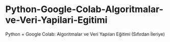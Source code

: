 # Python-Google-Colab-Algoritmalar-ve-Veri-Yapilari-Egitimi
Python + Google Colab: Algoritmalar ve Veri Yapıları Eğitimi (Sıfırdan İleriye)
